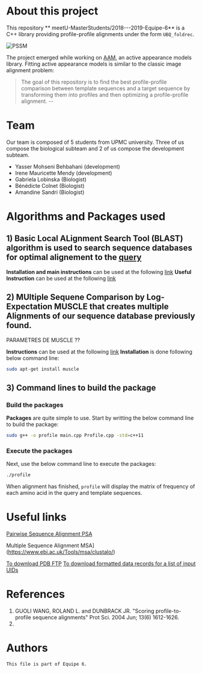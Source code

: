 # About this project

This repository ** meetU-MasterStudents/2018---2019-Equipe-6** is a C++ library providing profile-profile alignments under the form ```UBQ_foldrec```.

![PSSM](etc/PSSM.jpeg)

The project emerged while working on [AAM](https://www.github.com/cheind/aam), an active appearance models library. Fitting active appearance models is
similar to the classic image alignment problem:

> The goal of this repository is to find the best profile-profile comparison between template sequences and a target sequence by transforming them into profiles and then optimizing a profile-profile alignment. --

# Team

Our team is composed of 5 students from UPMC university. Three of us compose the biological subteam and 2 of us compose the development subteam.
- Yasser Mohseni Behbahani (development)
- Irene Mauricette Mendy (development)
- Gabriela Lobinska (Biologist)
- Bénédicte Colnet (Biologist)
- Amandine Sandri (Biologist)


# Algorithms and Packages used

## 1) Basic Local ALignment Search Tool (BLAST) algorithm is used to search sequence databases for optimal alignement to the [query](https://github.com/meetU-MasterStudents/2018---2019-Equipe-6/blob/master/query.fasta)

**Installation and main instructions** can be used at the following [link](https://www.ncbi.nlm.nih.gov/books/NBK52640/)
**Useful Instruction** can be used at the following [link](https://www.ncbi.nlm.nih.gov/books/NBK52640/)

## 2) MUltiple Sequene Comparison by Log-Expectation MUSCLE that creates multiple Alignments of our sequence database previously found. 
PARAMETRES DE MUSCLE ?? 

**Instructions** can be used at the following [link](https://petrov.stanford.edu/software/src/muscle3.6/muscle3.6.html)
**Installation** is done following below command line:

```bash
sudo apt-get install muscle
```

## 3) Command lines to build the package
### Build the packages
**Packages** are quite simple to use. 
Start by writting the below command line to build the package:
```bash
sudo g++ -o profile main.cpp Profile.cpp -std=c++11
```

### Execute the packages
Next, use the below command line to execute the packages: 
```bash
./profile 
```

When alignment has finished, ``profile`` will display the matrix of frequency of each amino acid in the query and template sequences.

# Useful links 

[Pairwise Sequence Alignment PSA](https://www.ebi.ac.uk/Tools/psa/)

Multiple Sequence Alignment MSA](https://www.ebi.ac.uk/Tools/msa/clustalo/)

[To download PDB FTP](http://www.wwpdb.org/download/downloads)
[To download formatted data records for a list of input UIDs](https://www.ncbi.nlm.nih.gov/books/NBK25499/#chapter4.EFetch)

# References

 1. GUOLI WANG, ROLAND L. and DUNBRACK JR. "Scoring profile-to-profile sequence alignments" Prot Sci. 2004 Jun; 13(6) 1612-1626.
 2. 

# Authors
```
This file is part of Equipe 6.

```
